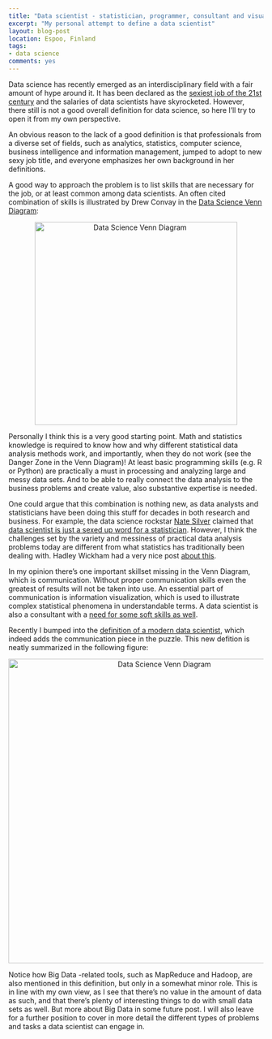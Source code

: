 ```yaml
---
title: "Data scientist - statistician, programmer, consultant and visualizer?"
excerpt: "My personal attempt to define a data scientist"
layout: blog-post
location: Espoo, Finland
tags:
- data science
comments: yes
---
```


Data science has recently emerged as an interdisciplinary field with a fair amount of hype around it. It has been declared as the [sexiest job of the 21st century][hbr-ds] and the salaries of data scientists have skyrocketed. However, there still is not a good overall definition for data science, so here I’ll try to open it from my own perspective.

An obvious reason to the lack of a good definition is that professionals from a diverse set of fields, such as analytics, statistics, computer science, business intelligence and information management, jumped to adopt to new sexy job title, and everyone emphasizes her own background in her definitions.

A good way to approach the problem is to list skills that are necessary for the job, or at least common among data scientists. An often cited combination of skills is illustrated by Drew Convay in the [Data Science Venn Diagram][ds-venn]: 
<center>
<a href="http://drewconway.com/zia/2013/3/26/the-data-science-venn-diagram">
<img src="http://static1.squarespace.com/static/5150aec6e4b0e340ec52710a/t/51525c33e4b0b3e0d10f77ab/1364352052403/Data_Science_VD.png" alt="Data Science Venn Diagram" width="400">
</a>
</center>

Personally I think this is a very good starting point. Math and statistics knowledge is required to know how and why different statistical data analysis methods work, and importantly, when they do not work (see the Danger Zone in the Venn Diagram)! At least basic programming skills (e.g. R or Python) are practically a must in processing and analyzing large and messy data sets. And to be able to really connect the data analysis to the business problems and create value, also substantive expertise is needed.

One could argue that this combination is nothing new, as data analysts and statisticians have been doing this stuff for decades in both research and business. For example, the data science rockstar [Nate Silver] claimed that [data scientist is just a sexed up word for a statistician][simplystat]. However, I think the challenges set by the variety and messiness of practical data analysis problems today are different from what statistics has traditionally been dealing with. Hadley Wickham had a very nice post [about this][hadley]. 

In my opinion there’s one important skillset missing in the Venn Diagram, which is communication. Without proper communication skills even the greatest of results will not be taken into use. An essential part of communication is information visualization, which is used to illustrate complex statistical phenomena in understandable terms. A data scientist is also a consultant with a [need for some soft skills as well][ds-soft].

Recently I bumped into the [definition of a modern data scientist][ds-modern], which indeed adds the communication piece in the puzzle. This new defition is neatly summarized in the following figure:

<center>
<a href="http://www.marketingdistillery.com/2014/11/29/is-data-science-a-buzzword-modern-data-scientist-defined/">
<img src="http://www.marketingdistillery.com/wp-content/uploads/2014/11/mds_f-723x1024.png" alt="Data Science Venn Diagram" width="600">
</a>
</center>

Notice how Big Data -related tools, such as MapReduce and Hadoop, are also mentioned in this definition, but only in a somewhat minor role. This is in line with my own view, as I see that there’s no value in the amount of data as such, and that there’s plenty of interesting things to do with small data sets as well. But more about Big Data in some future post. I will also leave for a further position to cover in more detail the different types of problems and tasks a data scientist can engage in.

[hbr-ds]: https://hbr.org/2012/10/data-scientist-the-sexiest-job-of-the-21st-century/
[ds-venn]: http://drewconway.com/zia/2013/3/26/the-data-science-venn-diagram
[Nate Silver]: http://en.wikipedia.org/wiki/Nate_Silver
[simplystat]: http://simplystatistics.org/2013/08/08/data-scientist-is-just-a-sexed-up-word-for-statistician/
[hadley]: http://bulletin.imstat.org/2014/09/data-science-how-is-it-different-to-statistics%E2%80%89/
[ds-soft]: http://dataconomy.com/the-importance-of-soft-skills-in-data-science
[ds-modern]: http://www.marketingdistillery.com/2014/11/29/is-data-science-a-buzzword-modern-data-scientist-defined/